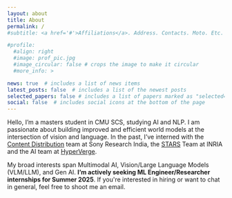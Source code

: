 ```yaml
---
layout: about
title: About
permalink: /
#subtitle: <a href='#'>Affiliations</a>. Address. Contacts. Moto. Etc.

#profile:
  #align: right
  #image: prof_pic.jpg
  #image_circular: false # crops the image to make it circular
  #more_info: >

news: true  # includes a list of news items
latest_posts: false  # includes a list of the newest posts
selected_papers: false # includes a list of papers marked as "selected={true}"
social: false  # includes social icons at the bottom of the page
---
```


Hello, I’m a masters student in CMU SCS, studying AI and NLP. I am passionate about building improved and efficient world models at the intersection of vision and language. In the past, I’ve interned with the [Content Distribution](https://www.sonyresearchindia.com/research-areas/#sec3) team at Sony Research India, the [STARS](https://team.inria.fr/stars/en/research/) Team at INRIA and the AI team at [HyperVerge](https://hyperverge.co/).

My broad interests span Multimodal AI, Vision/Large Language Models (VLM/LLM), and Gen AI. **I’m actively seeking ML Engineer/Researcher internships for Summer 2025**. If you're interested in hiring or want to chat in general, feel free to shoot me an email.